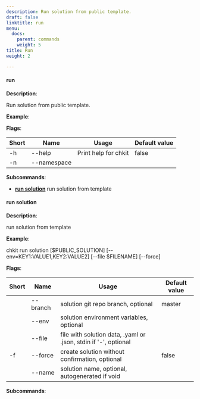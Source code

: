 ```yaml
---
description: Run solution from public template.
draft: false
linktitle: run
menu:
  docs:
    parent: commands
    weight: 5
title: Run
weight: 2

---
```


#### <a name="run">run</a>

**Description**:

Run solution from public template.

**Example**:



**Flags**:

| Short | Name | Usage | Default value |
| ----- | ---- | ----- | ------------- |
| -h | --help | Print help for chkit | false |
| -n | --namespace |  |  |


**Subcommands**:

* **[run solution](#run_solution)** run solution from template


#### <a name="run_solution">run solution</a>

**Description**:

run solution from template

**Example**:

chkit run solution [$PUBLIC_SOLUTION] [--env=KEY1:VALUE1,KEY2:VALUE2] [--file $FILENAME] [--force]

**Flags**:

| Short | Name | Usage | Default value |
| ----- | ---- | ----- | ------------- |
|  | --branch | solution git repo branch, optional | master |
|  | --env | solution environment variables, optional |  |
|  | --file | file with solution data, .yaml or .json, stdin if '-', optional |  |
| -f | --force | create solution without confirmation, optional | false |
|  | --name | solution name, optional, autogenerated if void |  |


**Subcommands**:



